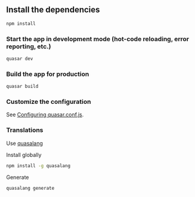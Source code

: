 
## Install the dependencies

```bash
npm install
```

### Start the app in development mode (hot-code reloading, error reporting, etc.)

```bash
quasar dev
```

### Build the app for production

```bash
quasar build
```

### Customize the configuration

See [Configuring quasar.conf.js](https://quasar.dev/quasar-cli/quasar-conf-js).

### Translations

Use [quasalang](https://github.com/dannyconnell/quasalang)

Install globally

```bash
npm install -g quasalang
```

Generate

```bash
quasalang generate
```
